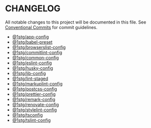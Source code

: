 # CHANGELOG

All notable changes to this project will be documented in this file.
See [Conventional Commits](https://conventionalcommits.org) for commit guidelines.

- [@1stg/app-config](./packages/app-config/CHANGELOG.md)
- [@1stg/babel-preset](./packages/babel-preset/CHANGELOG.md)
- [@1stg/browserslist-config](./packages/browserslist-config/CHANGELOG.md)
- [@1stg/commitlint-config](./packages/commitlint-config/CHANGELOG.md)
- [@1stg/common-config](./packages/common-config/CHANGELOG.md)
- [@1stg/eslint-config](./packages/eslint-config/CHANGELOG.md)
- [@1stg/husky-config](./packages/husky-config/CHANGELOG.md)
- [@1stg/lib-config](./packages/lib-config/CHANGELOG.md)
- [@1stg/lint-staged](./packages/lint-staged/CHANGELOG.md)
- [@1stg/markuplint-config](./packages/markuplint-config/CHANGELOG.md)
- [@1stg/postcss-config](./packages/postcss-config/CHANGELOG.md)
- [@1stg/prettier-config](./packages/prettier-config/CHANGELOG.md)
- [@1stg/remark-config](./packages/remark-config/CHANGELOG.md)
- [@1stg/renovate-config](./packages/renovate-config/CHANGELOG.md)
- [@1stg/stylelint-config](./packages/stylelint-config/CHANGELOG.md)
- [@1stg/tsconfig](./packages/tsconfig/CHANGELOG.md)
- [@1stg/tslint-config](./packages/tslint-config/CHANGELOG.md)

